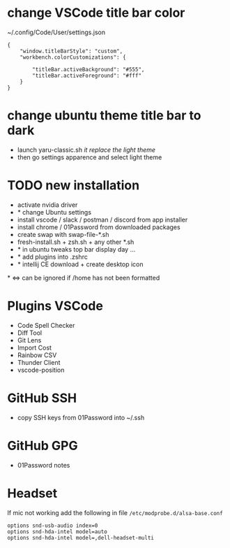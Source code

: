 # change VSCode title bar color
~/.config/Code/User/settings.json
```
{
    "window.titleBarStyle": "custom",
    "workbench.colorCustomizations": {

        "titleBar.activeBackground": "#555",      
        "titleBar.activeForeground": "#fff"
    }
}
```
# change ubuntu theme title bar to dark
- launch yaru-classic.sh *it replace the light theme* 
- then go settings apparence and select light theme

# TODO new installation
- activate nvidia driver
- \* change Ubuntu settings
- install vscode / slack / postman / discord from app installer
- install chrome / 01Password from downloaded packages
- create swap with swap-file-*.sh
- fresh-install.sh + zsh.sh + any other *.sh
- \* in ubuntu tweaks top bar display day ...
- \* add plugins into .zshrc
- \* intellij CE download + create desktop icon

\* <=> can be ignored if /home has not been formatted

# Plugins VSCode
- Code Spell Checker
- Diff Tool
- Git Lens
- Import Cost
- Rainbow CSV
- Thunder Client
- vscode-position

# GitHub SSH
- copy SSH keys from 01Password into ~/.ssh

# GitHub GPG
- 01Password notes

# Headset
If mic not working add the following in file `/etc/modprobe.d/alsa-base.conf`
```
options snd-usb-audio index=0
options snd-hda-intel model=auto
options snd-hda-intel model=,dell-headset-multi
```
